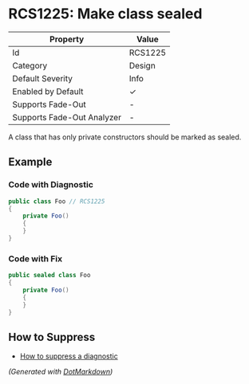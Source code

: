 # RCS1225: Make class sealed

| Property                    | Value    |
| --------------------------- | -------- |
| Id                          | RCS1225  |
| Category                    | Design   |
| Default Severity            | Info     |
| Enabled by Default          | &#x2713; |
| Supports Fade\-Out          | \-       |
| Supports Fade\-Out Analyzer | \-       |

A class that has only private constructors should be marked as sealed.

## Example

### Code with Diagnostic

```csharp
public class Foo // RCS1225
{
    private Foo()
    {
    }
}
```

### Code with Fix

```csharp
public sealed class Foo
{
    private Foo()
    {
    }
}
```

## How to Suppress

* [How to suppress a diagnostic](../HowToConfigureAnalyzers.md#how-to-suppress-a-diagnostic)

*\(Generated with [DotMarkdown](http://github.com/JosefPihrt/DotMarkdown)\)*